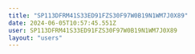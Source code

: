 ```yaml
---
title: "SP113DFRM41S33ED91FZS30F97W0B19N1WM7J0X89"
date: 2024-06-05T10:57:45.551Z
user: SP113DFRM41S33ED91FZS30F97W0B19N1WM7J0X89
layout: "users"
---
```

    